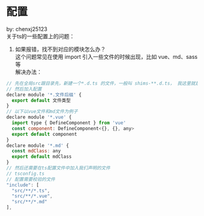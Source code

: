 # 配置
  by: chenxj25123<br />
  关于ts的一些配置上的问题：<br />

  1. 如果报错，找不到对应的模块怎么办？<br />
  这个问题常见在使用 import 引入一些文件的时候出现，比如 vue、md、sass等<br />
  解决办法：<br />
  ``` js
  // 先在全局src跟目录先，新建一个*.d.ts 的文件，一般叫 shims-**.d.ts， 我这里就是 shims-type.d.ts
  // 然后加入配置
  declare module '*.文件后缀' {
    export default 文件类型
  }
  // 以下以vue文件和md文件为例子
  declare module '*.vue' {
    import type { DefineComponent } from 'vue'
    const component: DefineComponent<{}, {}, any>
    export default component
  }
  declare module '*.md' {
    const mdClass: any
    export default mdClass
  }
  // 然后还需要在ts配置文件中加入我们声明的文件
  // tsconfig.ts
  // 配置需要校验的文件
  "include": [
    "src/**/*.ts",
    "src/**/*.vue",
    "src/**/*.md"
  ],
  ```